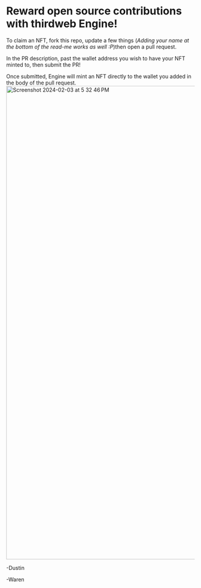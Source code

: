 # Reward open source contributions with thirdweb Engine!

To claim an NFT, fork this repo, update a few things (_Adding your name at the bottom of the read-me works as well :P_)then open a pull request. 

In the PR description, past the wallet address you wish to have your NFT minted to, then submit the PR!

Once submitted, Engine will mint an NFT directly to the wallet you added in the body of the pull request. 
<img width="1264" alt="Screenshot 2024-02-03 at 5 32 46 PM" src="https://github.com/DustinTurska/github-Engine-rewards/assets/135719141/e0a85a45-ccdb-436b-a118-8d06cc089f08">

-Dustin

-Waren
